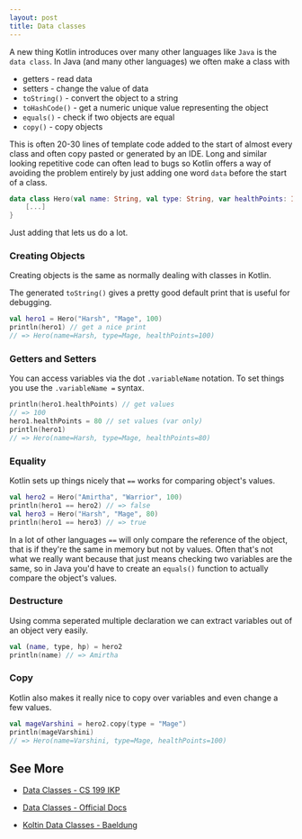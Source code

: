```yaml
---
layout: post
title: Data classes
---
```


A new thing Kotlin introduces over many other languages like `Java` is the `data class`. In Java (and many other languages) we often make a class with

* getters - read data
* setters - change the value of data
* `toString()` - convert the object to a string
* `toHashCode()` - get a numeric unique value representing the object
* `equals()` - check if two objects are equal
* `copy()` - copy objects

This is often 20-30 lines of template code added to the start of almost every class and often copy pasted or generated by an IDE. Long and similar looking repetitive code can often lead to bugs so Kotlin offers a way of avoiding the problem entirely by just adding one word `data` before the start of a class.

```kotlin
data class Hero(val name: String, val type: String, var healthPoints: Int) {
    [...]
}
```

Just adding that lets us do a lot.

### Creating Objects

Creating objects is the same as normally dealing with classes in Kotlin. 

The generated `toString()` gives a pretty good default print that is useful for debugging.

```kotlin
val hero1 = Hero("Harsh", "Mage", 100)
println(hero1) // get a nice print
// => Hero(name=Harsh, type=Mage, healthPoints=100)
```

### Getters and Setters

You can access variables via the dot `.variableName` notation. To set things you use the `.variableName =` syntax.

```kotlin
println(hero1.healthPoints) // get values
// => 100
hero1.healthPoints = 80 // set values (var only)
println(hero1) 
// => Hero(name=Harsh, type=Mage, healthPoints=80)
```

### Equality

Kotlin sets up things nicely that `==` works for comparing object's values. 

```kotlin
val hero2 = Hero("Amirtha", "Warrior", 100)
println(hero1 == hero2) // => false
val hero3 = Hero("Harsh", "Mage", 80)
println(hero1 == hero3) // => true
```

In a lot of other languages `==` will only compare the reference of the object, that is if they're the same in memory but not by values. Often that's not what we really want because that just means checking two variables are the same, so in Java you'd have to create an `equals()` function to actually compare the object's values.

### Destructure

Using comma seperated multiple declaration we can extract variables out of an object very easily.

```kotlin
val (name, type, hp) = hero2
println(name) // => Amirtha
```

### Copy

Kotlin also makes it really nice to copy over variables and even change a few values.

```kotlin
val mageVarshini = hero2.copy(type = "Mage")
println(mageVarshini)
// => Hero(name=Varshini, type=Mage, healthPoints=100)
```

## See More

* [Data Classes - CS 199 IKP](https://kotlin.cs.illinois.edu/lessons/data_classes/)

* [Data Classes - Official Docs](https://kotlinlang.org/docs/reference/data-classes.html)

* [Koltin Data Classes - Baeldung](https://www.baeldung.com/kotlin-data-classes)

